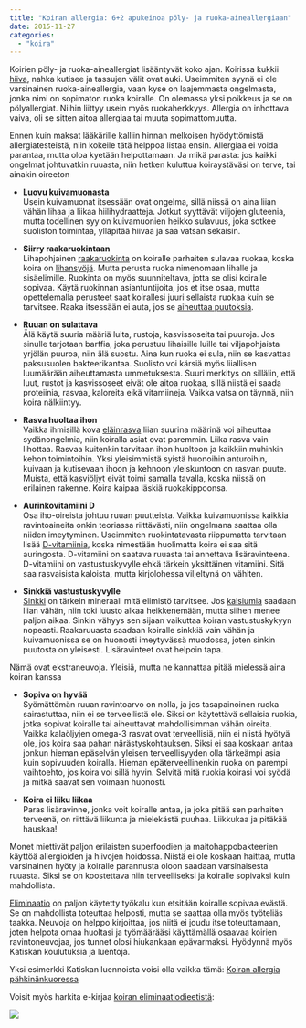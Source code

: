 ```yaml
---
title: "Koiran allergia: 6+2 apukeinoa pöly- ja ruoka-aineallergiaan"
date: 2015-11-27
categories: 
  - "koira"
---
```


Koirien pöly- ja ruoka-aineallergiat lisääntyvät koko ajan. Koirissa kukkii [hiiva](https://www.katiska.eu/tieto/koira-sairaus-elimet/onko-koiran-hiiva-ikuinen-riesa/), nahka kutisee ja tassujen välit ovat auki. Useimmiten syynä ei ole varsinainen ruoka-aineallergia, vaan kyse on laajemmasta ongelmasta, jonka nimi on sopimaton ruoka koiralle. On olemassa yksi poikkeus ja se on pölyallergiat. Niihin liittyy usein myös ruokaherkkyys. Allergia on inhottava vaiva, oli se sitten aitoa allergiaa tai muuta sopimattomuutta.

<!--more-->

Ennen kuin maksat lääkärille kalliin hinnan melkoisen hyödyttömistä allergiatesteistä, niin kokeile tätä helppoa listaa ensin. Allergiaa ei voida parantaa, mutta oloa kyetään helpottamaan. Ja mikä parasta: jos kaikki ongelmat johtuvatkin ruuasta, niin hetken kuluttua koiraystäväsi on terve, tai ainakin oireeton

- **Luovu kuivamuonasta**  
    Usein kuivamuonat itsessään ovat ongelma, sillä niissä on aina liian vähän lihaa ja liikaa hiilihydraatteja. Jotkut syyttävät viljojen gluteenia, mutta todellinen syy on kuivamuonien heikko sulavuus, joka sotkee suoliston toimintaa, ylläpitää hiivaa ja saa vatsan sekaisin.  
      
    
- **Siirry raakaruokintaan**  
    Lihapohjainen [raakaruokinta](https://www.katiska.eu/tieto/podcastit-vlog/63-kolmen-minuutin-raaka/) on koiralle parhaiten sulavaa ruokaa, koska koira on [lihansyöjä](https://www.katiska.eu/tieto/koira-syominen-yleinen/koira-on-lihansyoja/). Mutta perusta ruoka nimenomaan lihalle ja sisäelimille. Ruokinta on myös suunniteltava, jotta se olisi koiralle sopivaa. Käytä ruokinnan asiantuntijoita, jos et itse osaa, mutta opettelemalla perusteet saat koirallesi juuri sellaista ruokaa kuin se tarvitsee. Raaka itsessään ei auta, jos se [aiheuttaa puutoksia](https://www.katiska.eu/tieto/barf-ja-vastaavat/barf-tutkitusti/).  
      
    
- **Ruuan on sulattava**  
    Älä käytä suuria määriä luita, rustoja, kasvissoseita tai puuroja. Jos sinulle tarjotaan barffia, joka perustuu lihaisille luille tai viljapohjaista yrjölän puuroa, niin älä suostu. Aina kun ruoka ei sula, niin se kasvattaa paksusuolen bakteerikantaa. Suolisto voi kärsiä myös liiallisen luumäärään aiheuttamasta ummetuksesta. Suuri merkitys on sillälin, että luut, rustot ja kasvissoseet eivät ole aitoa ruokaa, sillä niistä ei saada proteiinia, rasvaa, kaloreita eikä vitamiineja. Vaikka vatsa on täynnä, niin koira nälkiintyy.  
      
    
- **Rasva huoltaa ihon**  
    Vaikka ihmisillä kova [eläinrasva](https://www.katiska.eu/tieto/rasvat/rasva-ruokinnassa/) liian suurina määrinä voi aiheuttaa sydänongelmia, niin koiralla asiat ovat paremmin. Liika rasva vain lihottaa. Rasvaa kuitenkin tarvitaan ihon huoltoon ja kaikkiin muhinkin kehon toimintoihin. Yksi yleisimmistä syistä huonoihin anturoihin, kuivaan ja kutisevaan ihoon ja kehnoon yleiskuntoon on rasvan puute. Muista, että [kasviöljyt](https://www.katiska.eu/tieto/koira-tuotearvostelu-rasvat/kasvisoljyvertailu/) eivät toimi samalla tavalla, koska niissä on erilainen rakenne. Koira kaipaa läskiä ruokakippoonsa.  
      
    
- **Aurinkovitamiini D**  
    Osa iho-oireista johtuu ruuan puutteista. Vaikka kuivamuonissa kaikkia ravintoaineita onkin teoriassa riittävästi, niin ongelmana saattaa olla niiden imeytyminen. Useimmiten ruokintatavasta riippumatta tarvitaan lisää [D-vitamiinia](https://www.katiska.eu/tieto/koira-tarve-vitamiini/d-vitamiini-koiralle/), koska nimestään huolimatta koira ei saa sitä auringosta. D-vitamiini on saatava ruuasta tai annettava lisäravinteena. D-vitamiini on vastustuskyvylle ehkä tärkein yksittäinen vitamiini. Sitä saa rasvaisista kaloista, mutta kirjolohessa viljeltynä on vähiten.  
      
    
- **Sinkkiä vastustuskyvylle**  
    [Sinkki](https://www.katiska.eu/tieto/koira-tarve-mineraali/sinkki-valokeilassa/) on tärkein mineraali mitä elimistö tarvitsee. Jos [kalsiumia](https://www.katiska.eu/tieto/koira-tarve-mineraali/koira-ja-kalsium/) saadaan liian vähän, niin toki luusto alkaa heikkenemään, mutta siihen menee paljon aikaa. Sinkin vähyys sen sijaan vaikuttaa koiran vastustuskykyyn nopeasti. Raakaruuasta saadaan koiralle sinkkiä vain vähän ja kuivamuonissa se on huonosti imeytyvässä muodossa, joten sinkin puutosta on yleisesti. Lisäravinteet ovat helpoin tapa.

Nämä ovat ekstraneuvoja. Yleisiä, mutta ne kannattaa pitää mielessä aina koiran kanssa

- **Sopiva on hyvää**  
    Syömättömän ruuan ravintoarvo on nolla, ja jos tasapainoinen ruoka sairastuttaa, niin ei se terveellistä ole. Siksi on käytettävä sellaisia ruokia, jotka sopivat koiralle tai aiheuttavat mahdollisimman vähän oireita. Vaikka kalaöljyjen omega-3 rasvat ovat terveellisiä, niin ei niistä hyötyä ole, jos koira saa pahan närästyskohtauksen. Siksi ei saa koskaan antaa jonkun hieman epäselvän yleisen terveellisyyden olla tärkeämpi asia kuin sopivuuden koiralla. Hieman epäterveellinenkin ruoka on parempi vaihtoehto, jos koira voi sillä hyvin. Selvitä mitä ruokia koirasi voi syödä ja mitkä saavat sen voimaan huonosti.  
      
    
- **Koira ei liiku liikaa**  
    Paras lisäravinne, jonka voit koiralle antaa, ja joka pitää sen parhaiten terveenä, on riittävä liikunta ja mielekästä puuhaa. Liikkukaa ja pitäkää hauskaa!

Monet miettivät paljon erilaisten superfoodien ja maitohappobakteerien käyttöä allergioiden ja hiivojen hoidossa. Niistä ei ole koskaan haittaa, mutta varsinainen hyöty ja koiralle parannusta oloon saadaan varsinaisesta ruuasta. Siksi se on koostettava niin terveelliseksi ja koiralle sopivaksi kuin mahdollista.

[Eliminaatio](https://www.katiska.eu/tieto/koiran-allergia-hiiva-iho/allergisen-koiran-eliminaatio-kaytannossa/) on paljon käytetty työkalu kun etsitään koiralle sopivaa evästä. Se on mahdollista toteuttaa helposti, mutta se saattaa olla myös työteliäs taakka. Neuvoja on helppo kirjoittaa, jos niitä ei joudu itse toteuttamaan, joten helpota omaa huoltasi ja työmäärääsi käyttämällä osaavaa koirien ravintoneuvojaa, jos tunnet olosi hiukankaan epävarmaksi. Hyödynnä myös Katiskan koulutuksia ja luentoja.

Yksi esimerkki Katiskan luennoista voisi olla vaikka tämä: [Koiran allergia pähkinänkuoressa](https://www.katiska.eu/tieto/koiran-allergia-hiiva-iho/koiran-allergia-pahkinankuoressa/)

Voisit myös harkita e-kirjaa [koiran eliminaatiodieetistä](https://store.katiska.info/tuote/eliminaatio/):

[![](images/koiran-eliminaatiodieetti-ekirja.png)](https://store.katiska.info/tuote/eliminaatio/)
